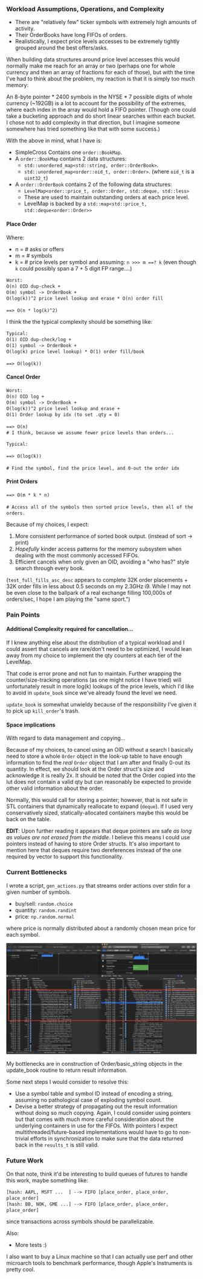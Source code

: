 ### Workload Assumptions, Operations, and Complexity
- There are "relatively few" ticker symbols with extremely high amounts of activity.
- Their OrderBooks have long FIFOs of orders.
- Realistically, I expect price levels accesses to be extremely tightly grouped around the best offers/asks.

When building data structures around price level accesses this would normally make me reach for an array or two (perhaps one for whole currency and then an array of fractions for each of those), but with the time I've had to think about the problem, my reaction is that it is simply too much memory:

An 8-byte pointer * 2400 symbols in the NYSE * 7 possible digits of whole currency (~192GB) is a lot to account for the possibility of the extremes, where each index in the array would hold a FIFO pointer. (Though one could take a bucketing approach and do short linear searches within each bucket. I chose not to add complexity in that direction, but I imagine someone somewhere has tried something like that with some success.)

With the above in mind, what I have is:

- SimpleCross Contains one `order::BookMap`.
- A `order::BookMap` contains 2 data structures:
  - `std::unordered_map<std::string, order::OrderBook>`.
  - `std::unordered_map<order::oid_t, order::Order>`. (where `oid_t` is a `uint32_t`)
- A `order::OrderBook` contains 2 of the following data structures:
  - `LevelMap<order::price_t, order::Order, std::deque, std::less>`
  - These are used to maintain outstanding orders at each price level.
  - LevelMap is backed by a `std::map<std::price_t, std::deque<order::Order>>`

#### Place Order
Where:
- n = # asks or offers
- m = # symbols
- k = # price levels per symbol
and assuming:
`n >>> m ==? k` (even though `k` could possibly span a 7 + 5 digit FP range....)
```
Worst:
O(n) OID dup-check +
O(m) symbol -> OrderBook +
O(log(k))^2 price level lookup and erase * O(n) order fill

==> O(n * log(k)^2)
```

I think the the typical complexity should be something like:
```
Typical:
O(1) OID dup-check/log +
O(1) symbol -> OrderBook +
O(log(k) price level lookup) * O(1) order fill/book

==> O(log(k))
```

#### Cancel Order
```
Worst:
O(n) OID log +
O(m) symbol -> OrderBook +
O(log(k))^2 price level lookup and erase +
O(1) Order lookup by idx (to set .qty = 0)

==> O(n)
# I think, because we assume fewer price levels than orders...
```

```
Typical:

==> O(log(k))

# Find the symbol, find the price level, and 0-out the order idx
```

#### Print Orders
```
==> O(m * k * n)

# Access all of the symbols then sorted price levels, then all of the orders.
```

Because of my choices, I expect:
1. More consistent performance of sorted book output. (instead of sort -> print)
2. *Hopefully* kinder access patterns for the memory subsystem when dealing with the most commonly accessed FIFOs.
3. Efficient cancels when only given an OID, avoiding a "who has?" style search through every book.

(`test_full_fills_asc_desc` appears to complete 32K order placements + 32K order fills in less about 0.5 seconds on my 2.3GHz i9. While I may not be even close to the ballpark of a real exchange filling 100,000s of orders/sec,
I hope I am playing the "same sport.")

### Pain Points

#### Additional Complexity required for cancellation...
If I knew anything else about the distribution of a typical workload and I could assert that cancels are rare/don't need to be optimized, I would lean away from my choice to implement the qty counters at each tier of the LevelMap.

That code is error prone and not fun to maintain. Further wrapping the counter/size-tracking operations (as one might notice I have tried) will unfortunately result in more log(k) lookups of the price levels, which I'd like to avoid in `update_book` since we've already found the level we need.

`update_book` is somewhat unwieldy because of the responsibility I've given it to pick up `kill_order`'s trash.

#### Space implications
With regard to data management and copying...

Because of my choices, to cancel using an OID without a search I basically need to store a whole `Order` object in the look-up table to have enough information to find the *real* `Order` object that I am after and finally 0-out its quantity. In effect, we should look at the Order struct's size and acknowledge it is really 2x. It should be noted that the Order copied into the lut does not contain a valid qty but can reasonably be expected to provide other valid information about the order.

Normally, this would call for storing a pointer; however, that is not safe in STL containers that dynamically reallocate to expand (`deque`). If I used very conservatively sized, statically-allocated containers maybe this would be back on the table.

**EDIT**: Upon further reading it appears that deque pointers are safe *as long as values are not erased from the middle*. I believe this means I could use pointers instead of having to store Order structs. It's also important to mention here that deques require two dereferences instead of the one required by vector to support this functionality.

### Current Bottlenecks

I wrote a script, `gen_actions.py` that streams order actions over stdin for a given number of symbols.

- buy/sell: `random.choice`
- quantity: `random.randint`
- price:    `np.random.normal`

where price is normally distributed about a randomly chosen mean price for each symbol.

![push_back vs. emplace_back](./images/pb_vs_eb.jpg)

My bottlenecks are in construction of Order/basic_string objects in the update_book routine to return result information.

Some next steps I would consider to resolve this:
- Use a symbol table and symbol ID instead of encoding a string, assuming no pathological case of exploding symbol count.
- Devise a better strategy of propagating out the result information without doing so much copying. Again, I could consider using pointers but that comes with much more careful consideration about the underlying containers in use for the FIFOs. With pointers I expect multithreaded/future-based implementations would have to go to non-trivial efforts in synchronization to make sure that the data returned back in the `results_t` is still valid.

### Future Work
On that note, think it'd be interesting to build queues of futures to handle this work, maybe something like:
```
[hash: AAPL, MSFT ...  ] --> FIFO [place_order, place_order, place_order]
[hash: BB, NOK, GME ...] --> FIFO [place_order, place_order, place_order]
```
since transactions across symbols should be parallelizable.

Also:
- More tests :)

I also want to buy a Linux machine so that I can actually use perf and other microarch tools to benchmark performance, though Apple's Instruments is pretty cool.

